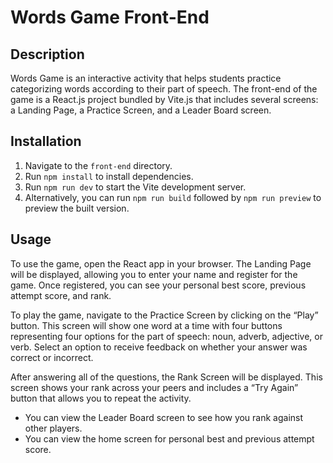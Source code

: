 # Words Game Front-End

## Description

Words Game is an interactive activity that helps students practice categorizing words according to their part of speech. The front-end of the game is a React.js project bundled by Vite.js that includes several screens: a Landing Page, a Practice Screen, and a Leader Board screen.

## Installation

1. Navigate to the `front-end` directory.
2. Run `npm install` to install dependencies.
3. Run `npm run dev` to start the Vite development server.
4. Alternatively, you can run `npm run build` followed by `npm run preview` to preview the built version.

## Usage

To use the game, open the React app in your browser. The Landing Page will be displayed, allowing you to enter your name and register for the game. Once registered, you can see your personal best score, previous attempt score, and rank.

To play the game, navigate to the Practice Screen by clicking on the “Play” button. This screen will show one word at a time with four buttons representing four options for the part of speech: noun, adverb, adjective, or verb. Select an option to receive feedback on whether your answer was correct or incorrect.

After answering all of the questions, the Rank Screen will be displayed. This screen shows your rank across your peers and includes a “Try Again” button that allows you to repeat the activity.

- You can view the Leader Board screen to see how you rank against other players.
- You can view the home screen for personal best and previous attempt score.
